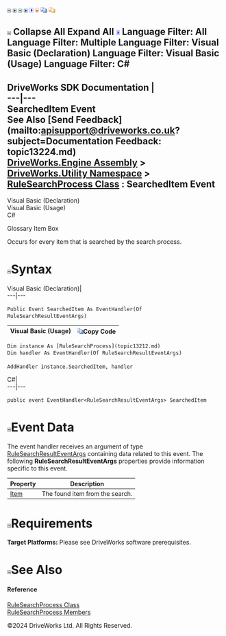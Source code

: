 ![](dotnetimages/collapse.gif) ![](dotnetimages/expand.gif) ![](dotnetimages/collapse.gif) ![](dotnetimages/expand.gif) ![](dotnetimages/drpdown.gif) ![](dotnetimages/drpdown_orange.gif) ![](dotnetimages/copycode.gif) ![](dotnetimages/copycodeHighlight.gif)

![](dotnetimages/collapse.gif) Collapse All Expand All ![](dotnetimages/drpdown.gif) Language Filter: All  Language Filter: Multiple  Language Filter: Visual Basic (Declaration) Language Filter: Visual Basic (Usage) Language Filter: C#  
---  
DriveWorks SDK Documentation  |   
---|---  
SearchedItem Event   
See Also [Send Feedback](mailto:apisupport@driveworks.co.uk?subject=Documentation Feedback: topic13224.md)  
[DriveWorks.Engine Assembly](topic2156.md) > [DriveWorks.Utility Namespace](topic13190.md) > [RuleSearchProcess Class](topic13212.md) : SearchedItem Event  
---  
  
Visual Basic (Declaration)    
Visual Basic (Usage)    
C# 

Glossary Item Box

Occurs for every item that is searched by the search process. 

# ![](dotnetimages/collapse.gif)Syntax

Visual Basic (Declaration)|   
---|---  
      
    
    Public Event SearchedItem As EventHandler(Of RuleSearchResultEventArgs)  
  
Visual Basic (Usage)| ![](dotnetimages/copycode.gif)Copy Code  
---|---  
      
    
    Dim instance As [RuleSearchProcess](topic13212.md)
    Dim handler As EventHandler(Of RuleSearchResultEventArgs)
     
    AddHandler instance.SearchedItem, handler  
  
C#|   
---|---  
      
    
    public event EventHandler<RuleSearchResultEventArgs> SearchedItem  
  
# ![](dotnetimages/collapse.gif)Event Data

The event handler receives an argument of type [RuleSearchResultEventArgs](topic13242.md) containing data related to this event. The following **RuleSearchResultEventArgs** properties provide information specific to this event.

Property| Description  
---|---  
[Item](topic13248.md)| The found item from the search.   
  
# ![](dotnetimages/collapse.gif)Requirements

**Target Platforms:** Please see DriveWorks software prerequisites.

# ![](dotnetimages/collapse.gif)See Also

#### Reference

[RuleSearchProcess Class](topic13212.md)   
[RuleSearchProcess Members](topic13213.md)

©2024 DriveWorks Ltd. All Rights Reserved.
